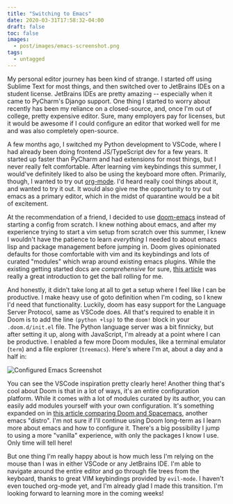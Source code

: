 ```yaml
---
title: "Switching to Emacs"
date: 2020-03-31T17:58:32-04:00
draft: false
toc: false
images:
  - post/images/emacs-screenshot.png
tags:
  - untagged
---
```


My personal editor journey has been kind of strange. I started off using Sublime
Text for most things, and then switched over to JetBrains IDEs on a student
license. JetBrains IDEs are pretty amazing -- especially when it came to PyCharm's
Django support. One thing I started to worry about recently has been my reliance
on a closed-source, and, once I'm out of college, pretty expensive editor. Sure,
many employers pay for licenses, but it would be awesome if I could configure
an editor that worked well for me and was also completely open-source.

A few months ago, I switched my Python development to VSCode, where I had
already been doing frontend JS/TypeScript dev for a few years. It started up
faster than PyCharm and had extensions for most things, but I never really felt comfortable.
After learning vim keybindings this summer, I would've definitely liked to also
be using the keyboard more often. Primarily, though, I wanted to try out [org-mode](https://orgmode.org/).
I'd heard really cool things about it, and wanted to try it out. It would also
give me the opportunity to try out emacs as a primary editor, which in the midst
of quarantine would be a bit of excitement.

At the recommendation of a friend, I decided to use
[doom-emacs](https://github.com/hlissner/doom-emacs) instead of starting a
config from scratch. I knew nothing about emacs, and after my experience trying
to start a vim setup from scratch over this summer, I knew I wouldn't have the
patience to learn *everything* I needed to about emacs lisp and package
management before jumping in. Doom gives opinionated defaults for those
comfortable with vim and its keybindings and lots of curated "modules" which
wrap around existing emacs plugins. While the existing getting started docs are
*comprehensive* for sure, [this
article](https://medium.com/urbint-engineering/emacs-doom-for-newbies-1f8038604e3b)
was really a great introduction to get the ball rolling for me.

And honestly, it didn't take long at all to get a setup where I feel like I can
be productive. I make heavy use of goto definition when I'm coding, so I knew
I'd need that functionality. Luckily, doom has easy support for the Language
Server Protocol, same as VSCode does. All that's required to enable it in Doom
is to add the line `(python +lsp)` to the `doom!` block in your
`.doom.d/init.el` file. The Python language server was a bit finnicky, but after
setting it up, along with JavaScript, I'm already at a point where I can be
productive. I enabled a few more Doom modules, like a terminal emulator
(`term`) and a file explorer (`treemacs`). Here's where I'm at, about a day and
a half in:

![Configured Emacs Screenshot](/posts/images/emacs-screenshot.png)

You can see the VSCode inspiration pretty clearly here! Another thing that's
cool about Doom is that in a lot of ways, it's an entire configuration platform.
While it comes with a lot of modules curated by its author, you can easily add
modules yourself with your own configuration. It's something expanded on in
[this article comparing Doom and
Spacemacs](https://yiming.dev/blog/2018/01/22/compare-doom-emacs-spacemacs-vanilla-emacs/),
another emacs "distro". I'm not sure if I'll continue using Doom long-term as I
learn more about emacs and how to configure it. There's a big possibility I jump
to using a more "vanilla" experience, with only the packages I know I use. Only
time will tell here!

But one thing I'm really happy about is how much less I'm relying on the mouse
than I was in either VSCode or any JetBrains IDE. I'm able to navigate around
the entire editor and go through file trees from the keyboard, thanks to great
VIM keybindings provided by `evil-mode`. I haven't even touched org-mode yet,
and I'm already glad I made this transition. I'm looking forward to learning
more in the coming weeks!

